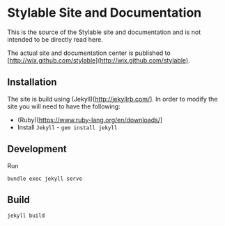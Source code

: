# Stylable Site and Documentation

This is the source of the Stylable site and documentation and is not intended to be directly read here. 

The actual site and documentation center is published to [http://wix.github.com/stylable](http://wix.github.com/stylable).

## Installation

The site is build using (Jekyll)[http://jekyllrb.com/]. In order to modify the site you will need to have the following:

* (Ruby)[https://www.ruby-lang.org/en/downloads/]
* Install `Jekyll` - `gem install jekyll`

## Development

Run 
```
bundle exec jekyll serve
```

## Build

```
jekyll build
```